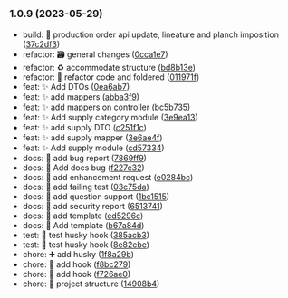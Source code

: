 ## <small>1.0.9 (2023-05-29)</small>

* build: :hammer: production order api update, lineature and planch imposition ([37c2df3](https://github.com/Daintz/SENACOSTONPRINTING/commit/37c2df3))
* refactor: :card_file_box: general changes ([0cca1e7](https://github.com/Daintz/SENACOSTONPRINTING/commit/0cca1e7))
* refactor: :recycle: accommodate structure ([bd8b13e](https://github.com/Daintz/SENACOSTONPRINTING/commit/bd8b13e))
* refactor: 🔨 refactor code and foldered ([011971f](https://github.com/Daintz/SENACOSTONPRINTING/commit/011971f))
* feat: :sparkles: Add DTOs ([0ea6ab7](https://github.com/Daintz/SENACOSTONPRINTING/commit/0ea6ab7))
* feat: :sparkles: add mappers ([abba3f9](https://github.com/Daintz/SENACOSTONPRINTING/commit/abba3f9))
* feat: :sparkles: add mappers on controller ([bc5b735](https://github.com/Daintz/SENACOSTONPRINTING/commit/bc5b735))
* feat: :sparkles: Add supply category module ([3e9ea13](https://github.com/Daintz/SENACOSTONPRINTING/commit/3e9ea13))
* feat: :sparkles: add supply DTO ([c251f1c](https://github.com/Daintz/SENACOSTONPRINTING/commit/c251f1c))
* feat: :sparkles: add supply mapper ([3e6ae4f](https://github.com/Daintz/SENACOSTONPRINTING/commit/3e6ae4f))
* feat: :sparkles: Add supply module ([cd57334](https://github.com/Daintz/SENACOSTONPRINTING/commit/cd57334))
* docs: :memo: add bug report ([7869ff9](https://github.com/Daintz/SENACOSTONPRINTING/commit/7869ff9))
* docs: :memo: Add docs bug ([f227c32](https://github.com/Daintz/SENACOSTONPRINTING/commit/f227c32))
* docs: :memo: add enhancement request ([e0284bc](https://github.com/Daintz/SENACOSTONPRINTING/commit/e0284bc))
* docs: :memo: add failing test ([03c75da](https://github.com/Daintz/SENACOSTONPRINTING/commit/03c75da))
* docs: :memo: add question support ([1bc1515](https://github.com/Daintz/SENACOSTONPRINTING/commit/1bc1515))
* docs: :memo: add security report ([6513741](https://github.com/Daintz/SENACOSTONPRINTING/commit/6513741))
* docs: :memo: add template ([ed5296c](https://github.com/Daintz/SENACOSTONPRINTING/commit/ed5296c))
* docs: :memo: Add template ([b67a84d](https://github.com/Daintz/SENACOSTONPRINTING/commit/b67a84d))
* test: :test_tube: test husky hook ([385acb3](https://github.com/Daintz/SENACOSTONPRINTING/commit/385acb3))
* test: :test_tube: test husky hook ([8e82ebe](https://github.com/Daintz/SENACOSTONPRINTING/commit/8e82ebe))
* chore: :heavy_plus_sign: add husky ([1f8a29b](https://github.com/Daintz/SENACOSTONPRINTING/commit/1f8a29b))
* chore: :wrench: add hook ([f8bc279](https://github.com/Daintz/SENACOSTONPRINTING/commit/f8bc279))
* chore: :wrench: add hook ([f726ae0](https://github.com/Daintz/SENACOSTONPRINTING/commit/f726ae0))
* chore: 🎉 project structure ([14908b4](https://github.com/Daintz/SENACOSTONPRINTING/commit/14908b4))



